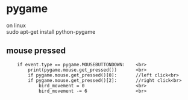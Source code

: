# pygame

on linux <br>
sudo apt-get install python-pygame


## mouse pressed

        if event.type == pygame.MOUSEBUTTONDOWN:    <br>
            print(pygame.mouse.get_pressed())       <br>
            if pygame.mouse.get_pressed()[0]:       //left click<br>
            if pygame.mouse.get_pressed()[2]:       //right click<br>
                bird_movement = 0                   <br>  
                bird_movement -= 6                  <br>

